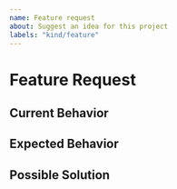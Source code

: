 ```yaml
---
name: Feature request
about: Suggest an idea for this project
labels: "kind/feature"
---
```


# Feature Request

<!-- Provide a general summary of the issue in the title above. -->

## Current Behavior

<!-- Tell us what is currently happening. -->

## Expected Behavior

<!-- Tell us how it should work, how it differs from the current implementation. -->

## Possible Solution

<!--
Suggest ideas how to implement the addition or change.
Delete if not applicable/relevant.
-->
